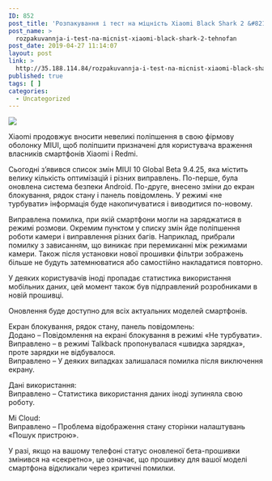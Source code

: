 ```yaml
---
ID: 852
post_title: 'Розпакування і тест на міцність Xiaomi Black Shark 2 &#8212; Технофан'
post_name: >
  rozpakuvannja-i-test-na-micnist-xiaomi-black-shark-2-tehnofan
post_date: 2019-04-27 11:14:07
layout: post
link: >
  http://35.188.114.84/rozpakuvannja-i-test-na-micnist-xiaomi-black-shark-2-tehnofan/
published: true
tags: [ ]
categories:
  - Uncategorized
---
```

 <div><img src="https://tehnofan.com.ua/wp-content/uploads/2019/04/anons_xiaomi_black_shark_2_luchshij_smartfon_dla_igr_picture10_0-1000x600.jpg" class="ff-og-image-inserted"></div><p>Xiaomi продовжує вносити невеликі поліпшення в свою фірмову оболонку MIUI, щоб поліпшити призначені для користувача враження власників смартфонів Xiaomi і Redmi.</p>
<p>Сьогодні з’явився список змін MIUI 10 Global Beta 9.4.25, яка містить велику кількість оптимізацій і різних виправлень. По-перше, була оновлена ​​система безпеки Android. По-друге, внесено зміни до екран блокування, рядок стану і панель повідомлень. У режимі «не турбувати» інформація буде накопичуватися і виводитися по-новому.</p>
<p>Виправлена ​​помилка, при якій смартфони могли на заряджатися в режимі розмови. Окремим пунктом у списку змін йде поліпшення роботи камери і виправлення різних багів. Наприклад, прибрали помилку з зависанням, що виникає при перемиканні між режимами камери. Також після установки нової прошивки фільтри зображень більше не будуть затемнюватися або самостійно накладатися повторно.</p>
<p>У деяких користувачів іноді пропадає статистика використання мобільних даних, цей момент також був підправлений розробниками в новій прошивці.</p>
<!-- WP QUADS Content Ad Plugin v. 1.8.5 --> <p>Оновлення буде доступно для всіх актуальних моделей смартфонів.</p>
<p>Екран блокування, рядок стану, панель повідомлень:<br>Додано – Повідомлення на екрані блокування в режимі «Не турбувати».<br>Виправлено – в режимі Talkback пропонувалася «швидка зарядка», проте зарядки не відбувалося.<br>Виправлено – У деяких випадках залишалася помилка після виключення екрану.</p>
<p>Дані використання:<br>Виправлено – Статистика використання даних іноді зупиняла свою роботу.</p>
<p>Mi Cloud:<br>Виправлено – Проблема відображення стану сторінки налаштувань «Пошук пристрою».</p>
<p>У разі, якщо на вашому телефоні статус оновленої бета-прошивки змінився на «секретно», це означає, що прошивку для вашої моделі смартфона відкликали через критичні помилки.</p> 